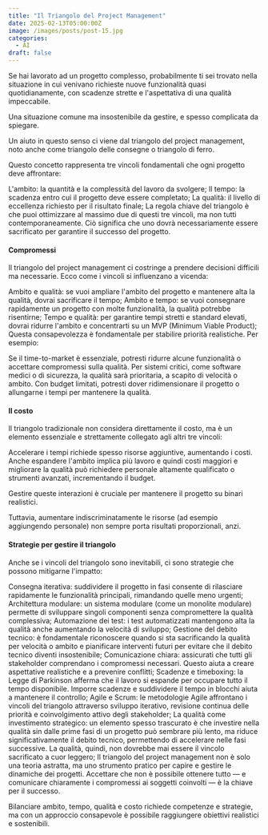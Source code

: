 ```yaml
---
title: "Il Triangolo del Project Management"
date: 2025-02-13T05:00:00Z
image: /images/posts/post-15.jpg
categories: 
  - AI
draft: false
---
```


Se hai lavorato ad un progetto complesso, probabilmente ti sei trovato nella situazione in cui venivano richieste nuove funzionalità quasi quotidianamente, con scadenze strette e l'aspettativa di una qualità impeccabile.

Una situazione comune ma insostenibile da gestire, e spesso complicata da spiegare.

Un aiuto in questo senso ci viene dal triangolo del project management, noto anche come triangolo delle consegne o triangolo di ferro.

Questo concetto rappresenta tre vincoli fondamentali che ogni progetto deve affrontare:

L'ambito: la quantità e la complessità del lavoro da svolgere;
Il tempo: la scadenza entro cui il progetto deve essere completato;
La qualità: il livello di eccellenza richiesto per il risultato finale;
La regola chiave del triangolo è che puoi ottimizzare al massimo due di questi tre vincoli, ma non tutti contemporaneamente. Ciò significa che uno dovrà necessariamente essere sacrificato per garantire il successo del progetto.

#### Compromessi
Il triangolo del project management ci costringe a prendere decisioni difficili ma necessarie. Ecco come i vincoli si influenzano a vicenda:

Ambito e qualità: se vuoi ampliare l'ambito del progetto e mantenere alta la qualità, dovrai sacrificare il tempo;
Ambito e tempo: se vuoi consegnare rapidamente un progetto con molte funzionalità, la qualità potrebbe risentirne;
Tempo e qualità: per garantire tempi stretti e standard elevati, dovrai ridurre l'ambito e concentrarti su un MVP (Minimum Viable Product);
Questa consapevolezza è fondamentale per stabilire priorità realistiche. Per esempio:

Se il time-to-market è essenziale, potresti ridurre alcune funzionalità o accettare compromessi sulla qualità.
Per sistemi critici, come software medici o di sicurezza, la qualità sarà prioritaria, a scapito di velocità o ambito.
Con budget limitati, potresti dover ridimensionare il progetto o allungarne i tempi per mantenere la qualità.

#### Il costo
Il triangolo tradizionale non considera direttamente il costo, ma è un elemento essenziale e strettamente collegato agli altri tre vincoli:

Accelerare i tempi richiede spesso risorse aggiuntive, aumentando i costi. Anche espandere l'ambito implica più lavoro e quindi costi maggiori e migliorare la qualità può richiedere personale altamente qualificato o strumenti avanzati, incrementando il budget.

Gestire queste interazioni è cruciale per mantenere il progetto su binari realistici.

Tuttavia, aumentare indiscriminatamente le risorse (ad esempio aggiungendo personale) non sempre porta risultati proporzionali, anzi.

#### Strategie per gestire il triangolo
Anche se i vincoli del triangolo sono inevitabili, ci sono strategie che possono mitigarne l'impatto:

Consegna iterativa: suddividere il progetto in fasi consente di rilasciare rapidamente le funzionalità principali, rimandando quelle meno urgenti;
Architettura modulare: un sistema modulare (come un monolite modulare) permette di sviluppare singoli componenti senza compromettere la qualità complessiva;
Automazione dei test: i test automatizzati mantengono alta la qualità anche aumentando la velocità di sviluppo;
Gestione del debito tecnico: è fondamentale riconoscere quando si sta sacrificando la qualità per velocità o ambito e pianificare interventi futuri per evitare che il debito tecnico diventi insostenibile;
Comunicazione chiara: assicurati che tutti gli stakeholder comprendano i compromessi necessari. Questo aiuta a creare aspettative realistiche e a prevenire conflitti;
Scadenze e timeboxing: la Legge di Parkinson afferma che il lavoro si espande per occupare tutto il tempo disponibile. Imporre scadenze e suddividere il tempo in blocchi aiuta a mantenere il controllo;
Agile e Scrum: le metodologie Agile affrontano i vincoli del triangolo attraverso sviluppo iterativo, revisione continua delle priorità e coinvolgimento attivo degli stakeholder;
La qualità come investimento strategico: un elemento spesso trascurato è che investire nella qualità sin dalle prime fasi di un progetto può sembrare più lento, ma riduce significativamente il debito tecnico, permettendo di accelerare nelle fasi successive. La qualità, quindi, non dovrebbe mai essere il vincolo sacrificato a cuor leggero;
Il triangolo del project management non è solo una teoria astratta, ma uno strumento pratico per capire e gestire le dinamiche dei progetti. Accettare che non è possibile ottenere tutto — e comunicare chiaramente i compromessi ai soggetti coinvolti — è la chiave per il successo.

Bilanciare ambito, tempo, qualità e costo richiede competenze e strategie, ma con un approccio consapevole è possibile raggiungere obiettivi realistici e sostenibili.
